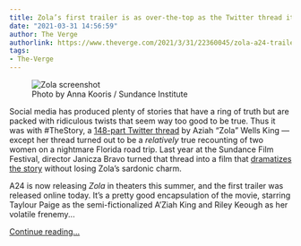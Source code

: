 ```yaml
---
title: Zola’s first trailer is as over-the-top as the Twitter thread it’s based on
date: "2021-03-31 14:56:59"
author: The Verge
authorlink: https://www.theverge.com/2021/3/31/22360045/zola-a24-trailer-taylour-paige-riley-keough-janicza-bravo
tags:
- The-Verge
---
```

<figure>
      <img alt="Zola screenshot" src="https://cdn.vox-cdn.com/thumbor/anM-2vyUPq-yyv3uibSvhTtdQBI=/86x0:1015x619/1310x873/cdn.vox-cdn.com/uploads/chorus_image/image/69054165/200590_1_1100.0.jpg" />
        <figcaption>Photo by Anna Kooris / Sundance Institute</figcaption>
    </figure>

  <p id="ThvXQI">Social media has produced plenty of stories that have a ring of truth but are packed with ridiculous twists that seem way too good to be true. Thus it was with #TheStory, a <a href="https://shadowandact.com/heres-a-recap-of-the-epic-zola-twitter-tale-and-the-actors-who-could-star-in-the-upcoming-movie-adaptation">148-part Twitter thread</a> by Aziah “Zola” Wells King — except her thread turned out to be a <em>relatively</em> true recounting of two women on a nightmare Florida road trip. Last year at the Sundance Film Festival, director Janicza Bravo turned that thread into a film that <a href="https://www.theverge.com/2020/1/28/21082396/zola-thestory-viral-twitter-thread-film-review-sundance-2020">dramatizes the story</a> without losing Zola’s sardonic charm.</p>
<p id="NTxoff">A24 is now releasing <em>Zola</em> in theaters this summer, and the first trailer was released online today. It’s a pretty good encapsulation of the movie, starring Taylour Paige as the semi-fictionalized A’Ziah King and Riley Keough as her volatile frenemy...</p>
  <p>
    <a href="https://www.theverge.com/2021/3/31/22360045/zola-a24-trailer-taylour-paige-riley-keough-janicza-bravo">Continue reading&hellip;</a>
  </p>